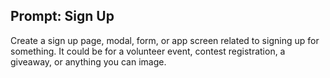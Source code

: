 ## Prompt: Sign Up

Create a sign up page, modal, form, or app screen related to signing up for something. It could be for a volunteer event, contest registration, a giveaway, or anything you can image.
